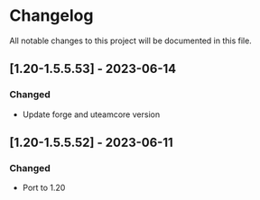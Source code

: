 # Changelog
All notable changes to this project will be documented in this file.

## [1.20-1.5.5.53] - 2023-06-14
### Changed
 - Update forge and uteamcore version

## [1.20-1.5.5.52] - 2023-06-11
### Changed
 - Port to 1.20